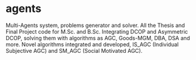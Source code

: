 # agents
Multi-Agents system, problems generator and solver.
All the Thesis and Final Project code for M.Sc. and B.Sc.
Integrating DCOP and Asymmetric DCOP, solving them with algorithms as AGC, Goods-MGM, DBA, DSA and more.
Novel algorithms integrated and developed, IS_AGC (Individual Subjective AGC) and SM_AGC (Social Motivated AGC).
